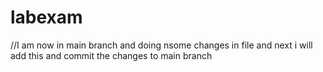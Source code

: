 # labexam
//I am now in main branch and doing nsome changes in file and next i will add this and commit the changes to main branch
